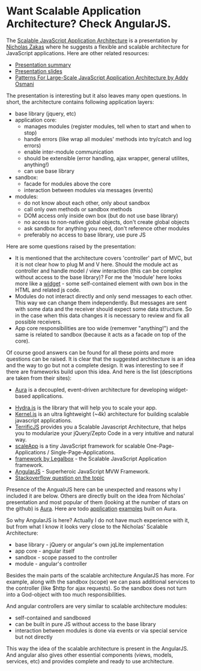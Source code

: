 Want Scalable Application Architecture? Check AngularJS.
============================================

The [Scalable JavaScript Application Architecture](http://www.youtube.com/watch?v=mKouqShWI4o) is a  presentation by [Nicholas Zakas](http://www.nczonline.net/) where he suggests a flexible and scalable architecture for JavaScript applications. Here are other related resources:

* [Presentation summary](http://www.ubelly.com/2011/11/scalablejs/)
* [Presentation slides](http://www.slideshare.net/nzakas/scalable-javascript-application-architecture)
* [Patterns For Large-Scale JavaScript Application Architecture by Addy Osmani](http://addyosmani.com/largescalejavascript/)

The presentation is interesting but it also leaves many open questions.
In short, the architecture contains following application layers:
* base library (jquery, etc)
* application core:
  * manages modules (register modules, tell when to start and when to stop)
  * handle errors (like wrap all modules' methods into try/catch and log errors)
  * enable inter-module communication
  * should be extensible (error handling, ajax wrapper, general utilites, anything!)
  * can use base library
* sandbox:
  * facade for modules above the core
  * interaction between modules via messages (events)
* modules:
  * do not know about each other, only about sandbox
  * call only own methods or sandbox methods
  * DOM access only inside own box (but do not use base library)
  * no access to non-native global objects, don't create global objects
  * ask sandbox for anything you need, don't reference other modules
  * preferably no access to base library, use pure JS

Here are some questions raised by the presentation:
* It is mentioned that the architecture covers 'controller' part of MVC, but it is not clear how to plug M and V here. Should the module act as controller and handle model / view interaction (this can be complex without access to the base library)? For me the 'module' here looks more like a [widget](http://en.wikipedia.org/wiki/Web_widget#Widget) - some self-contained element with own box in the HTML and related js code.
* Modules do not interact directly and only send messages to each other. This way we can change them independently. But messages are sent with some data and the receiver should expect some data structure. So in the case when this data changes it is necessary to review and fix all possible receivers.
* App core responsibilities are too wide (rememver "anything!") and the same is related to sandbox (because it acts as a facade on top of the core).

Of course good answers can be found for all these points and more questions can be raised. It is clear that the suggested architecture is an idea and the way to go but not a complete design.
It was interesting to see if there are frameworks build upon this idea.
And here is the list (descriptions are taken from their sites):

  * [Aura](https://github.com/aurajs/aura) is a decoupled, event-driven architecture for developing widget-based applications.
  - [Hydra.js](http://tcorral.github.com/Hydra.js/) is the library that will help you to scale your app.
  - [Kernel.js](http://alanlindsay.me/kerneljs/) is an ultra lightweight (~4k) architecture for building scalable javascript applications.
  - [TerrificJS](http://terrifically.org/) provides you a Scalable Javascript Architecture, that helps you to modularize your jQuery/Zepto Code in a very intuitive and natural way.
  - [scaleApp](http://scaleapp.org/) is a tiny JavaScript framework for scalable One-Page-Applications / Single-Page-Applications.
  - [framework by Legalbox](https://github.com/legalbox/lb_js_scalableApp) - the Scalable JavaScript Application framework.
  - [AngularJS](http://angularjs.org/) - Superheroic JavaScript MVW Framework.
  - [Stackoverflow question on the topic](http://stackoverflow.com/questions/8701336/good-implementation-of-scalable-javascript-application-architecture-sandbox-by)

Presence of the AngualrJS here can be unexpected and reasons why I included it are below.
Others are directly built on the idea from Nicholas' presentation and most popular of them (looking at the number of stars on the github) is [Aura](https://github.com/aurajs/aura). Here are todo [application](https://github.com/sbellity/aura-todos) [examples](https://github.com/alexanderbeletsky/todomvc-aura) built on Aura.

So why AngularJS is here? Actually I do not have much experience with it, but from what I know it looks very close to the Nicholas' Scalable Architecture:
* base library - jQuery or angular's own jqLite implementation
* app core - angular itself
* sandbox - scope passed to the controller
* module - angular's controller

Besides the main parts of the scalable architecture AngularJS has more. For example, along with the sandbox (scope) we can pass additional services to the controller (like $http for ajax requests). So the sandbox does not turn into a God-object with too much responsibilities.

And angular controllers are very similar to scalable architecture modules:
* self-contained and sandboxed
* can be built in pure JS without access to the base library
* interaction between modules is done via events or via special service but not directly

This way the idea of the scalable architecture is present in the AngularJS. And angular also gives other essential components (views, models, services, etc) and provides complete and ready to use architecture.
